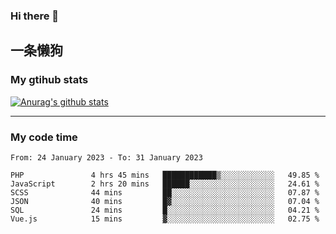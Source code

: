 ### Hi there 👋

## 一条懒狗
<!--
**kiss-me-quickly/kiss-me-quickly** is a ✨ _special_ ✨ repository because its `README.md` (this file) appears on your GitHub profile.

Here are some ideas to get you started:

- 🔭 I’m currently working on ...
- 🌱 I’m currently learning ...
- 👯 I’m looking to collaborate on ...
- 🤔 I’m looking for help with ...
- 💬 Ask me about ...
- 📫 How to reach me: ...
- 😄 Pronouns: ...
- ⚡ Fun fact: ...
-->


### My gtihub stats

[![Anurag's github stats](https://github-readme-stats.vercel.app/api?username=kiss-me-quickly)](https://github.com/anuraghazra/github-readme-stats)

***

### My code time

<!--START_SECTION:waka-->

```text
From: 24 January 2023 - To: 31 January 2023

PHP               4 hrs 45 mins   ████████████▒░░░░░░░░░░░░   49.85 %
JavaScript        2 hrs 20 mins   ██████░░░░░░░░░░░░░░░░░░░   24.61 %
SCSS              44 mins         ██░░░░░░░░░░░░░░░░░░░░░░░   07.87 %
JSON              40 mins         █▓░░░░░░░░░░░░░░░░░░░░░░░   07.04 %
SQL               24 mins         █░░░░░░░░░░░░░░░░░░░░░░░░   04.21 %
Vue.js            15 mins         ▓░░░░░░░░░░░░░░░░░░░░░░░░   02.75 %
```

<!--END_SECTION:waka-->
